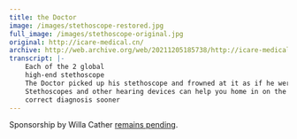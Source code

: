 ```yaml
---
title: the Doctor
image: /images/stethoscope-restored.jpg
full_image: /images/stethoscope-original.jpg
original: http://icare-medical.cn/
archive: http://web.archive.org/web/20211205185738/http://icare-medical.cn/
transcript: |-
    Each of the 2 global
    high-end stethoscope
    The Doctor picked up his stethoscope and frowned at it as if he were seriously annoyed with the instrument
    Stethoscopes and other hearing devices can help you home in on the
    correct diagnosis sooner
---
```


Sponsorship by Willa Cather [remains pending](https://en.wikipedia.org/wiki/Neighbour_Rosicky).
